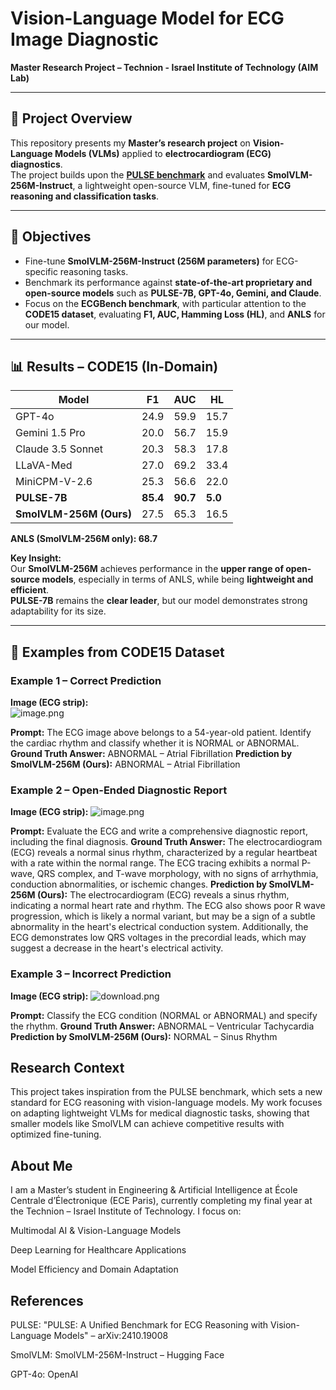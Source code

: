 # Vision-Language Model for ECG Image Diagnostic  
**Master Research Project – Technion - Israel Institute of Technology (AIM Lab)**  

---

## 📖 Project Overview  
This repository presents my **Master’s research project** on **Vision-Language Models (VLMs)** applied to **electrocardiogram (ECG) diagnostics**.  
The project builds upon the **[PULSE benchmark](https://arxiv.org/abs/2410.19008)** and evaluates **SmolVLM-256M-Instruct**, a lightweight open-source VLM, fine-tuned for **ECG reasoning and classification tasks**.

---

## 🎯 Objectives  
- Fine-tune **SmolVLM-256M-Instruct (256M parameters)** for ECG-specific reasoning tasks.  
- Benchmark its performance against **state-of-the-art proprietary and open-source models** such as **PULSE-7B, GPT-4o, Gemini, and Claude**.  
- Focus on the **ECGBench benchmark**, with particular attention to the **CODE15 dataset**, evaluating **F1, AUC, Hamming Loss (HL)**, and **ANLS** for our model.

---

## 📊 Results – CODE15 (In-Domain)

| Model                   | F1    | AUC   | HL    |
|-------------------------|-------|-------|-------|
| GPT-4o                  | 24.9  | 59.9  | 15.7  |
| Gemini 1.5 Pro          | 20.0  | 56.7  | 15.9  |
| Claude 3.5 Sonnet       | 20.3  | 58.3  | 17.8  |
| LLaVA-Med               | 27.0  | 69.2  | 33.4  |
| MiniCPM-V-2.6           | 25.3  | 56.6  | 22.0  |
| **PULSE-7B**            | **85.4** | **90.7** | **5.0**  |
| **SmolVLM-256M (Ours)** | 27.5  | 65.3  | 16.5  |

**ANLS (SmolVLM-256M only): 68.7**

**Key Insight:**  
Our **SmolVLM-256M** achieves performance in the **upper range of open-source models**, especially in terms of ANLS, while being **lightweight and efficient**.  
**PULSE-7B** remains the **clear leader**, but our model demonstrates strong adaptability for its size.

---

## 🧠 Examples from CODE15 Dataset  

### **Example 1 – Correct Prediction**  
**Image (ECG strip):**  
![image.png](attachment:7111abc1-3666-4ebc-8dd9-3b90a8aff3e1:image.png)

**Prompt:** 
 The ECG image above belongs to a 54-year-old patient. Identify the cardiac rhythm and classify whether it is NORMAL or ABNORMAL.
**Ground Truth Answer:**
ABNORMAL – Atrial Fibrillation
**Prediction by SmolVLM-256M (Ours):**
ABNORMAL – Atrial Fibrillation

### **Example 2 – Open-Ended Diagnostic Report**

**Image (ECG strip):** 
![image.png](attachment:60f6364c-ee9d-46ca-8272-1ab62c5208fa:image.png)

**Prompt:** 
Evaluate the ECG and write a comprehensive diagnostic report, including the final diagnosis.
**Ground Truth Answer:**
The electrocardiogram (ECG) reveals a normal sinus rhythm, characterized by a regular heartbeat with a rate within the normal range. The ECG tracing exhibits a normal P-wave, QRS complex, and T-wave morphology, with no signs of arrhythmia, conduction abnormalities, or ischemic changes.
**Prediction by SmolVLM-256M (Ours):**
The electrocardiogram (ECG) reveals a sinus rhythm, indicating a normal heart rate and rhythm. The ECG also shows poor R wave progression, which is likely a normal variant, but may be a sign of a subtle abnormality in the heart's electrical conduction system. Additionally, the ECG demonstrates low QRS voltages in the precordial leads, which may suggest a decrease in the heart's electrical activity.


### **Example 3 – Incorrect Prediction**

**Image (ECG strip):**
![download.png](attachment:90b92c5c-222a-41ef-9785-19b1d8c87723:download.png)

**Prompt:** 
Classify the ECG condition (NORMAL or ABNORMAL) and specify the rhythm.
**Ground Truth Answer:**
ABNORMAL – Ventricular Tachycardia
**Prediction by SmolVLM-256M (Ours):**
NORMAL – Sinus Rhythm


## Research Context
This project takes inspiration from the PULSE benchmark, which sets a new standard for ECG reasoning with vision-language models.
My work focuses on adapting lightweight VLMs for medical diagnostic tasks, showing that smaller models like SmolVLM can achieve competitive results with optimized fine-tuning.


## About Me
I am a Master’s student in Engineering & Artificial Intelligence at École Centrale d’Électronique (ECE Paris), currently completing my final year at the Technion – Israel Institute of Technology.
I focus on:

Multimodal AI & Vision-Language Models

Deep Learning for Healthcare Applications

Model Efficiency and Domain Adaptation

## References
PULSE: "PULSE: A Unified Benchmark for ECG Reasoning with Vision-Language Models" – arXiv:2410.19008

SmolVLM: SmolVLM-256M-Instruct – Hugging Face

GPT-4o: OpenAI


